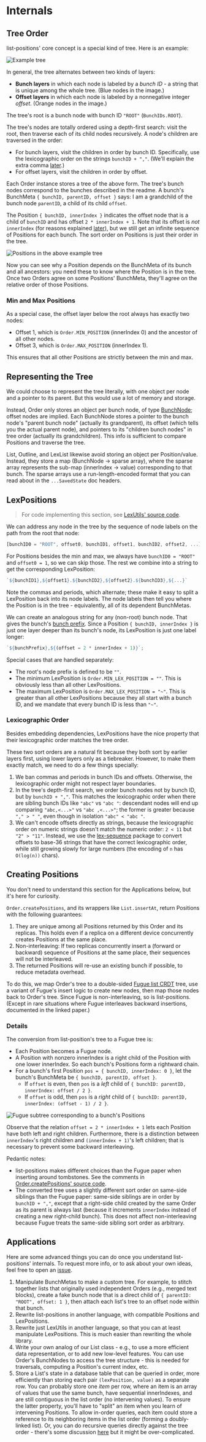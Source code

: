 # Internals

## Tree Order

list-positions' core concept is a special kind of tree. Here is an example:

![Example tree](./images/tree.png)

In general, the tree alternates between two kinds of layers:

- **Bunch layers** in which each node is labeled by a _bunch ID_ - a string that is unique among the whole tree. (Blue nodes in the image.)
- **Offset layers** in which each node is labeled by a nonnegative integer _offset_. (Orange nodes in the image.)

The tree's root is a bunch node with bunch ID `"ROOT"` (`BunchIDs.ROOT`).

The tree's nodes are totally ordered using a depth-first search: visit the root, then traverse each of its child nodes recursively. A node's children are traversed in the order:

- For bunch layers, visit the children in order by bunch ID. Specifically, use the lexicographic order on the strings `bunchID + ","`. (We'll explain the extra comma [later](#lexpositions).)
- For offset layers, visit the children in order by offset.

Each Order instance stores a tree of the above form. The tree's bunch nodes correspond to the bunches described in the readme. A bunch's BunchMeta `{ bunchID, parentID, offset }` says: I am a grandchild of the bunch node `parentID`, a child of its child `offset`.

The Position `{ bunchID, innerIndex }` indicates the offset node that is a child of `bunchID` and has offset `2 * innerIndex + 1`. Note that its offset is _not_ `innerIndex` (for reasons explained [later](#details)), but we still get an infinite sequence of Positions for each bunch. The sort order on Positions is just their order in the tree.

![Positions in the above example tree](./images/positions.png)

Now you can see why a Position depends on the BunchMeta of its bunch and all ancestors: you need these to know where the Position is in the tree. Once two Orders agree on some Positions' BunchMeta, they'll agree on the relative order of those Positions.

### Min and Max Positions

As a special case, the offset layer below the root always has exactly two nodes:

- Offset 1, which is `Order.MIN_POSITION` (innerIndex 0) and the ancestor of all other nodes.
- Offset 3, which is `Order.MAX_POSITION` (innerIndex 1).

This ensures that all other Positions are strictly between the min and max.

## Representing the Tree

We could choose to represent the tree literally, with one object per node and a pointer to its parent. But this would use a lot of memory and storage.

Instead, Order only stores an object per bunch node, of type [BunchNode](./README.md#interface-bunchnode); offset nodes are implied. Each BunchNode stores a pointer to the bunch node's "parent bunch node" (actually its grandparent), its offset (which tells you the actual parent node), and pointers to its "children bunch nodes" in tree order (actually its grandchildren). This info is sufficient to compare Positions and traverse the tree.

List, Outline, and LexList likewise avoid storing an object per Position/value. Instead, they store a map (BunchNode -> sparse array), where the sparse array represents the sub-map (innerIndex -> value) corresponding to that bunch. The sparse arrays use a run-length-encoded format that you can read about in the `...SavedState` doc headers.

## LexPositions

> For code implementing this section, see [LexUtils' source code](./src/lex_utils.ts).

We can address any node in the tree by the sequence of node labels on the path from the root that node:

```ts
[bunchID0 = "ROOT", offset0, bunchID1, offset1, bunchID2, offset2, ...]
```

For Positions besides the min and max, we always have `bunchID0 = "ROOT"` and `offset0 = 1`, so we can skip those. The rest we combine into a string to get the corresponding LexPosition:

```ts
`${bunchID1},${offset1}.${bunchID2},${offset2}.${bunchID3},${...}`
```

Note the commas and periods, which alternate; these make it easy to split a LexPosition back into its node labels. The node labels then tell you where the Position is in the tree - equivalently, all of its dependent BunchMetas.

We can create an analogous string for any (non-root) bunch node. That gives the bunch's [bunch prefix](./README.md#bunch-prefix). Since a Position `{ bunchID, innerIndex }` is just one layer deeper than its bunch's node, its LexPosition is just one label longer:

```ts
`${bunchPrefix},${(offset = 2 * innerIndex + 1)}`;
```

Special cases that are handled separately:

- The root's node prefix is defined to be `""`.
- The minimum LexPosition is `Order.MIN_LEX_POSITION = ""`. This is obviously less than all other LexPositions.
- The maximum LexPosition is `Order.MAX_LEX_POSITION = "~"`. This is greater than all other LexPositions because they all start with a bunch ID, and we mandate that every bunch ID is less than `"~"`.

### Lexicographic Order

Besides embedding dependencies, LexPositions have the nice property that their lexicographic order matches the tree order.

These two sort orders are a natural fit because they both sort by earlier layers first, using lower layers only as a tiebreaker. However, to make them exactly match, we need to do a few things specially:

1. We ban commas and periods in bunch IDs and offsets. Otherwise, the lexicographic order might not respect layer boundaries.
2. In the tree's depth-first search, we order bunch nodes not by bunch ID, but by `bunchID + ","`. This matches the lexicographic order when there are sibling bunch IDs like `"abc"` vs `"abc "`: descendant nodes will end up comparing `"abc,<...>"` vs `"abc ,<...>"`; the former is greater because `"," > " "`, even though in isolation `"abc" < "abc "`.
3. We can't encode offsets directly as strings, because the lexicographic order on numeric strings doesn't match the numeric order: `2 < 11` but `"2" > "11"`. Instead, we use the [lex-sequence](https://github.com/mweidner037/lex-sequence/#readme) package to convert offsets to base-36 strings that have the correct lexicographic order, while still growing slowly for large numbers (the encoding of `n` has `O(log(n))` chars).

## Creating Positions

You don't need to understand this section for the Applications below, but it's here for curiosity.

`Order.createPositions`, and its wrappers like `List.insertAt`, return Positions with the following guarantees:

1. They are unique among all Positions returned by this Order and its replicas. This holds even if a replica on a different device concurrently creates Positions at the same place.
2. Non-interleaving: If two replicas concurrently insert a (forward or backward) sequence of Positions at the same place, their sequences will not be interleaved.
3. The returned Positions will re-use an existing bunch if possible, to reduce metadata overhead.

To do this, we map Order's tree to a double-sided [Fugue list CRDT](https://arxiv.org/abs/2305.00583) tree, use a variant of Fugue's insert logic to create new nodes, then map those nodes back to Order's tree. Since Fugue is non-interleaving, so is list-positions. (Except in rare situations where Fugue interleaves backward insertions, documented in the linked paper.)

### Details

The conversion from list-position's tree to a Fugue tree is:

- Each Position becomes a Fugue node.
- A Position with nonzero innerIndex is a right child of the Position with one lower innerIndex. So each bunch's Positions form a rightward chain.
- For a bunch's first Position `pos = { bunchID, innerIndex: 0 }`, let the bunch's BunchMeta be `{ bunchID, parentID, offset }`.
  - If `offset` is even, then `pos` is a _left_ child of `{ bunchID: parentID, innerIndex: offset / 2 }`.
  - If `offset` is odd, then `pos` is a _right_ child of `{ bunchID: parentID, innerIndex: (offset - 1) / 2 }`.

![Fugue subtree corresponding to a bunch's Positions](./images/fugue_tree.png)

Observe that the relation `offset = 2 * innerIndex + 1` lets each Position have both left and right children. Furthermore, there is a distinction between `innerIndex`'s right children and `(innerIndex + 1)`'s left children; that is necessary to prevent some backward interleaving.

Pedantic notes:

- list-positions makes different choices than the Fugue paper when inserting around tombstones. See the comments in [Order.createPositions' source code](./src/order.ts).
- The converted tree uses a slightly different sort order on same-side siblings than the Fugue paper: same-side siblings are in order by `bunchID + ","`, except that a right-side child created by the same Order as its parent is always last (because it increments `innerIndex` instead of creating a new right-child bunch). This does not affect non-interleaving because Fugue treats the same-side sibling sort order as arbitrary.

## Applications

Here are some advanced things you can do once you understand list-positions' internals. To request more info, or to ask about your own ideas, feel free to open an [issue](https://github.com/mweidner037/list-positions/issues).

1. Manipulate BunchMetas to make a custom tree. For example, to stitch together lists that originally used independent Orders (e.g., merged text blocks), create a fake bunch node that is a direct child of `{ parentID: "ROOT", offset: 1 }`, then attach each list's tree to an offset node within that bunch.
2. Rewrite list-positions in another language, with compatible Positions and LexPositions.
3. Rewrite just LexUtils in another language, so that you can at least manipulate LexPositions. This is much easier than rewriting the whole library. <!--, and sufficient for basic backend tasks like programmatically inserting text. TODO: needs LexUtils createPositions. -->
4. Write your own analog of our List class - e.g., to use a more efficient data representation, or to add new low-level features. You can use Order's BunchNodes to access the tree structure - this is needed for traversals, computing a Position's current index, etc.
5. Store a List's state in a database table that can be queried in order, more efficiently than storing each pair `(lexPosition, value)` as a separate row. You can probably store one _item_ per row, where an item is an array of values that use the same bunch, have sequential innerIndexes, and are still contiguous in the list order (no intervening values). To ensure the latter property, you'll have to "split" an item when you learn of intervening Positions. To allow in-order queries, each item could store a reference to its neighboring items in the list order (forming a doubly-linked list). Or, you can do recursive queries directly against the tree order - there's some discussion [here](https://github.com/vlcn-io/cr-sqlite/issues/65) but it might be over-complicated.
